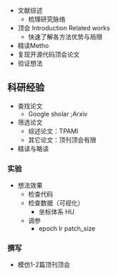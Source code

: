 + 文献综述
  + 梳理研究脉络
+ 顶会 Introduction Related works
  + 快速了解各方法优势与局限
+ 精读Metho
+ 复现开源代码顶会论文
+ 验证想法



## 科研经验

+ 查找论文
  + Google sholar ;Arxiv
+ 筛选论文
  + 综述论文：TPAMI
  + 其它论文：顶刊顶会有限
+ 精读与略读

### 实验

+ 想法效果
  + 检查代码
  + 检查数据（可视化）
    + 坐标体系 HU
  + 调参
    + epoch lr patch_size 

### 撰写

+ 模仿1-2篇顶刊顶会





